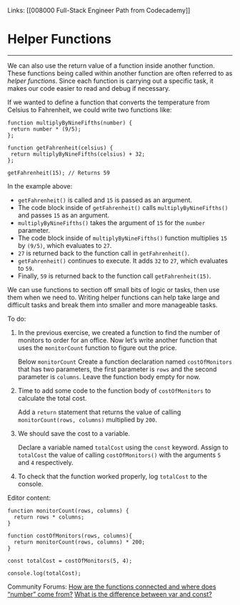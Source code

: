 Links:  [[008000 Full-Stack Engineer Path from Codecademy]]
# Helper Functions
---
We can also use the return value of a function inside another function. These functions being called within another function are often referred to as _helper functions_. Since each function is carrying out a specific task, it makes our code easier to read and debug if necessary.

If we wanted to define a function that converts the temperature from Celsius to Fahrenheit, we could write two functions like:

	function multiplyByNineFifths(number) {  
	 return number * (9/5);  
	};  

	function getFahrenheit(celsius) {  
	 return multiplyByNineFifths(celsius) + 32;  
	};  

	getFahrenheit(15); // Returns 59

In the example above:

-   `getFahrenheit()` is called and `15` is passed as an argument.
-   The code block inside of `getFahrenheit()` calls `multiplyByNineFifths()` and passes `15` as an argument.
-   `multiplyByNineFifths()` takes the argument of `15` for the `number` parameter.
-   The code block inside of `multiplyByNineFifths()` function multiplies `15` by `(9/5)`, which evaluates to `27`.
-   `27` is returned back to the function call in `getFahrenheit()`.
-   `getFahrenheit()` continues to execute. It adds `32` to `27`, which evaluates to `59`.
-   Finally, `59` is returned back to the function call `getFahrenheit(15)`.

We can use functions to section off small bits of logic or tasks, then use them when we need to. Writing helper functions can help take large and difficult tasks and break them into smaller and more manageable tasks.

To do:
1. In the previous exercise, we created a function to find the number of monitors to order for an office. Now let’s write another function that uses the `monitorCount` function to figure out the price.
	
	Below `monitorCount` Create a function declaration named `costOfMonitors` that has two parameters, the first parameter is `rows` and the second parameter is `columns`. Leave the function body empty for now.
2. Time to add some code to the function body of `costOfMonitors` to calculate the total cost.
	
	Add a `return` statement that returns the value of calling `monitorCount(rows, columns)` multiplied by `200`.
3. We should save the cost to a variable.
	
	Declare a variable named `totalCost` using the `const` keyword. Assign to `totalCost` the value of calling `costOfMonitors()` with the arguments `5` and `4` respectively.
4. To check that the function worked properly, log `totalCost` to the console.

Editor content:

	function monitorCount(rows, columns) {
	  return rows * columns;
	}

	function costOfMonitors(rows, columns){
	  return monitorCount(rows, columns) * 200;
	}

	const totalCost = costOfMonitors(5, 4);

	console.log(totalCost);

Community Forums:
[How are the functions connected and where does “number” come from?](https://discuss.codecademy.com/t/how-are-the-functions-connected-and-where-does-number-come-from/444914)
[What is the difference between var and const?](https://discuss.codecademy.com/t/what-is-the-difference-between-var-and-const/444919)